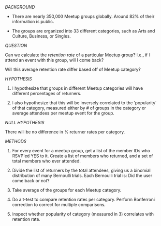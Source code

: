 
*BACKGROUND*

* There are nearly 350,000 Meetup groups globally. Around 82% of their information is public.

* The groups are organized into 33 different categories, such as Arts and Culture, Business, or Singles. 

*QUESTION*

Can we calculate the *retention rate* of a particular Meetup group? I.e., if I attend an event with this group, will I come back? 

Will this average retention rate differ based off of Meetup category?

*HYPOTHESIS*

1. I hypothesize that groups in different Meetup categories will have different percentages of returners. 

2. I also hypothesize that this will be inversely correlated to the 'popularity' of that category, measured either by # of groups in the category or average attendees per meetup event for the group. 

*NULL HYPOTHESIS*

There will be no difference in % returner rates per category.

*METHODS*

1. For every event for a meetup group, get a list of the member IDs who RSVP'ed YES to it. Create a list of members who returned, and a set of total members who ever attended. 

2. Divide the list of returners by the total attendees, giving us a binomial distribution of many Bernoulli trials. Each Bernoulli trial is: Did the user come back or not?

2. Take average of the groups for each Meetup category.

3. Do a t-test to compare retention rates per category. Perform Bonferroni correction to correct for multiple comparisons. 

4. Inspect whether popularity of category (measured in 3) correlates with retention rate.
